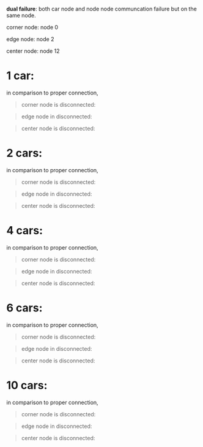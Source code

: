 **dual failure**: both car node and node node communcation failure but on the same node. 

corner node: node 0

edge node: node 2

center node: node 12

# 1 car:

in comparison to proper connection,

>corner node is disconnected:

>edge node in disconnected:

>center node is disconnected:

# 2 cars:

in comparison to proper connection,

>corner node is disconnected:

>edge node in disconnected:

>center node is disconnected:

# 4 cars:

in comparison to proper connection,

>corner node is disconnected:

>edge node in disconnected:

>center node is disconnected:

# 6 cars:

in comparison to proper connection,

>corner node is disconnected:

>edge node in disconnected:

>center node is disconnected:

# 10 cars:

in comparison to proper connection,

>corner node is disconnected:

>edge node in disconnected:

>center node is disconnected:
